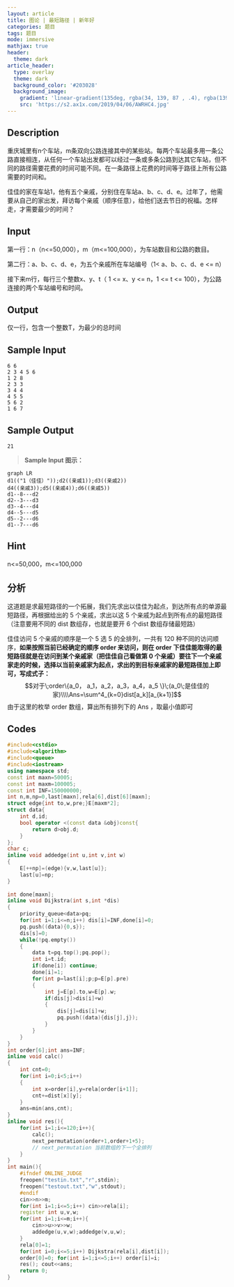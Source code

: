 ```yaml
---
layout: article
title: 图论 | 最短路径 | 新年好
categories: 题目
tags: 题目
mode: immersive
mathjax: true
header:
  theme: dark
article_header:
  type: overlay
  theme: dark
  background_color: '#203028'
  background_image:
    gradient: 'linear-gradient(135deg, rgba(34, 139, 87 , .4), rgba(139, 34, 139, .4))'
    src: 'https://s2.ax1x.com/2019/04/06/AWRHC4.jpg'
---
```


<!--more-->

## Description

重庆城里有n个车站，m条双向公路连接其中的某些站。每两个车站最多用一条公路直接相连，从任何一个车站出发都可以经过一条或多条公路到达其它车站，但不同的路径需要花费的时间可能不同。在一条路径上花费的时间等于路径上所有公路需要的时间和。

佳佳的家在车站1，他有五个亲戚，分别住在车站a、b、c、d、e。过年了，他需要从自己的家出发，拜访每个亲戚（顺序任意），给他们送去节日的祝福。怎样走，才需要最少的时间？

## Input

第一行：n（n<=50,000），m（m<=100,000），为车站数目和公路的数目。

第二行：a、b、c、d、e，为五个亲戚所在车站编号（1< a、b、c、d、e <= n）

接下来m行，每行三个整数x、y、t（ 1 <= x、y <= n，1 <= t <= 100），为公路连接的两个车站编号和时间。 

## Output

仅一行，包含一个整数T，为最少的总时间

## Sample Input

```text
6 6
2 3 4 5 6
1 2 8
2 3 3
3 4 4
4 5 5
5 6 2
1 6 7
```

## Sample Output

```text
21
```

> **Sample Input 图示：**

```mermaid
graph LR
d1(("1（佳佳）"));d2((亲戚1));d3((亲戚2))
d4((亲戚3));d5((亲戚4));d6((亲戚5))
d1--8---d2
d2--3---d3
d3--4---d4
d4--5---d5
d5--2---d6
d1--7---d6
```

## Hint

n<=50,000，m<=100,000

## 分析

这道题是求最短路径的一个拓展，我们先求出以佳佳为起点，到达所有点的单源最短路径，再根据给出的 5 个亲戚，求出以这 5 个亲戚为起点到所有点的最短路径（注意要用不同的 dist 数组存，也就是要开 6 个dist 数组存储最短路）

佳佳访问 5 个亲戚的顺序是一个 5 选 5 的全排列，一共有 120 种不同的访问顺序，**如果按照当前已经确定的顺序 order 来访问，则在 order 下佳佳能取得的最短路径就是在访问到某个亲戚家（把佳佳自己看做第 0 个亲戚）要往下一个亲戚家走的时候，选择以当前亲戚家为起点，求出的到目标亲戚家的最短路径加上即可，写成式子：**
$$对于\;order\{a_0， a_1，a_2，a_3，a_4，a_5 \}\;(a_0\;是佳佳的家)\\\\Ans=\sum^4_{k=0}dist[a_k][a_{k+1}]$$
由于这里的枚举 order 数组，算出所有排列下的 Ans ，取最小值即可

## Codes

```cpp
#include<cstdio>
#include<algorithm>
#include<queue>
#include<iostream>
using namespace std;
const int maxn=50005;
const int maxm=100005;
const int INF=150000000;
int n,m,np=0,last[maxn],rela[6],dist[6][maxn];
struct edge{int to,w,pre;}E[maxm*2];
struct data{
	int d,id;
	bool operator <(const data &obj)const{
		return d>obj.d;
	}
};
char c;
inline void addedge(int u,int v,int w)
{
	E[++np]=(edge){v,w,last[u]};
	last[u]=np;
}
 
int done[maxn];
inline void Dijkstra(int s,int *dis)
{
	priority_queue<data>pq;
	for(int i=1;i<=n;i++) dis[i]=INF,done[i]=0;
	pq.push((data){0,s});
	dis[s]=0;
	while(!pq.empty())
	{
		data t=pq.top();pq.pop();
		int i=t.id;
		if(done[i]) continue;
		done[i]=1;
		for(int p=last[i];p;p=E[p].pre)
		{
			int j=E[p].to,w=E[p].w;
			if(dis[j]>dis[i]+w)
			{
				dis[j]=dis[i]+w;
				pq.push((data){dis[j],j});
			}
		}
	}
}
int order[6];int ans=INF;
inline void calc()
{
	int cnt=0;
	for(int i=0;i<5;i++)
	{
		int x=order[i],y=rela[order[i+1]];
		cnt+=dist[x][y];
	}
	ans=min(ans,cnt);
}
inline void res(){
	for(int i=1;i<=120;i++){
		calc();
		next_permutation(order+1,order+1+5);
        // next_permutation 当前数组的下一个全排列 
	}
}
int main(){
	#ifndef ONLINE_JUDGE
	freopen("testin.txt","r",stdin);
	freopen("testout.txt","w",stdout);
	#endif
	cin>>n>>m;
	for(int i=1;i<=5;i++) cin>>rela[i];
	register int u,v,w;
	for(int i=1;i<=m;i++){
		cin>>u>>v>>w;
		addedge(u,v,w);addedge(v,u,w);
	}
	rela[0]=1;
	for(int i=0;i<=5;i++) Dijkstra(rela[i],dist[i]); 
	order[0]=0; for(int i=1;i<=5;i++) order[i]=i;
	res(); cout<<ans;
	return 0;
}
```


